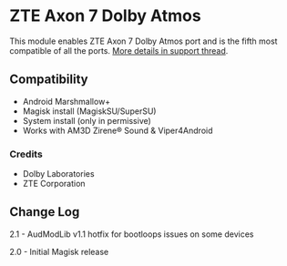 # ZTE Axon 7 Dolby Atmos
This module enables ZTE Axon 7 Dolby Atmos port and is the fifth most compatible of all the ports. [More details in support thread](https://forum.xda-developers.com/android/software/soundmod-axon-7-dolby-atmos-t3412342).

## Compatibility
* Android Marshmallow+
* Magisk install (MagiskSU/SuperSU)
* System install (only in permissive)
* Works with AM3D Zirene® Sound & Viper4Android

### Credits
* Dolby Laboratories
* ZTE Corporation

## Change Log
2.1
    - AudModLib v1.1 hotfix for bootloops issues on some devices

2.0
    - Initial Magisk release
